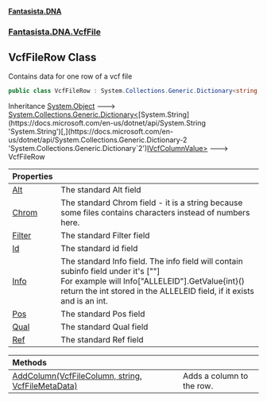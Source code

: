 #### [Fantasista.DNA](index.md 'index')
### [Fantasista.DNA.VcfFile](Fantasista.DNA.VcfFile.md 'Fantasista.DNA.VcfFile')

## VcfFileRow Class

Contains data for one row of a vcf file

```csharp
public class VcfFileRow : System.Collections.Generic.Dictionary<string, Fantasista.DNA.VcfFile.IVcfColumnValue>
```

Inheritance [System.Object](https://docs.microsoft.com/en-us/dotnet/api/System.Object 'System.Object') &#129106; [System.Collections.Generic.Dictionary&lt;](https://docs.microsoft.com/en-us/dotnet/api/System.Collections.Generic.Dictionary-2 'System.Collections.Generic.Dictionary`2')[System.String](https://docs.microsoft.com/en-us/dotnet/api/System.String 'System.String')[,](https://docs.microsoft.com/en-us/dotnet/api/System.Collections.Generic.Dictionary-2 'System.Collections.Generic.Dictionary`2')[IVcfColumnValue](Fantasista.DNA.VcfFile.IVcfColumnValue.md 'Fantasista.DNA.VcfFile.IVcfColumnValue')[&gt;](https://docs.microsoft.com/en-us/dotnet/api/System.Collections.Generic.Dictionary-2 'System.Collections.Generic.Dictionary`2') &#129106; VcfFileRow

| Properties | |
| :--- | :--- |
| [Alt](Fantasista.DNA.VcfFile.VcfFileRow.Alt.md 'Fantasista.DNA.VcfFile.VcfFileRow.Alt') | The standard Alt field |
| [Chrom](Fantasista.DNA.VcfFile.VcfFileRow.Chrom.md 'Fantasista.DNA.VcfFile.VcfFileRow.Chrom') | The standard Chrom field - it is a string because some files contains characters instead of numbers here. |
| [Filter](Fantasista.DNA.VcfFile.VcfFileRow.Filter.md 'Fantasista.DNA.VcfFile.VcfFileRow.Filter') | The standard Filter field |
| [Id](Fantasista.DNA.VcfFile.VcfFileRow.Id.md 'Fantasista.DNA.VcfFile.VcfFileRow.Id') | The standard id field |
| [Info](Fantasista.DNA.VcfFile.VcfFileRow.Info.md 'Fantasista.DNA.VcfFile.VcfFileRow.Info') | The standard Info field. The info field will contain subinfo field under it's [""]<br/>For example will Info["ALLELEID"].GetValue{int}() return the int stored in the ALLELEID field, if it exists and is an int. |
| [Pos](Fantasista.DNA.VcfFile.VcfFileRow.Pos.md 'Fantasista.DNA.VcfFile.VcfFileRow.Pos') | The standard Pos field |
| [Qual](Fantasista.DNA.VcfFile.VcfFileRow.Qual.md 'Fantasista.DNA.VcfFile.VcfFileRow.Qual') | The standard Qual field |
| [Ref](Fantasista.DNA.VcfFile.VcfFileRow.Ref.md 'Fantasista.DNA.VcfFile.VcfFileRow.Ref') | The standard Ref field |

| Methods | |
| :--- | :--- |
| [AddColumn(VcfFileColumn, string, VcfFileMetaData)](Fantasista.DNA.VcfFile.VcfFileRow.AddColumn(Fantasista.DNA.VcfFile.VcfFileColumn,string,Fantasista.DNA.VcfFile.VcfFileMetaData).md 'Fantasista.DNA.VcfFile.VcfFileRow.AddColumn(Fantasista.DNA.VcfFile.VcfFileColumn, string, Fantasista.DNA.VcfFile.VcfFileMetaData)') | Adds a column to the row. |
